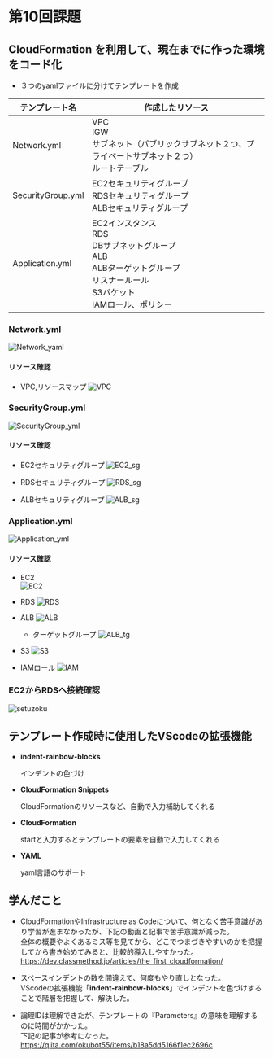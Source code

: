 
# 第10回課題

## CloudFormation を利用して、現在までに作った環境をコード化

* ３つのyamlファイルに分けてテンプレートを作成  

| テンプレート名 | 作成したリソース |
| - | - |
| Network.yml | VPC<br>IGW<br>サブネット（パブリックサブネット２つ、プライベートサブネット２つ）<br>ルートテーブル |
| SecurityGroup.yml | EC2セキュリティグループ<br>RDSセキュリティグループ<br>ALBセキュリティグループ |
| Application.yml | EC2インスタンス<br>RDS<br>DBサブネットグループ<br>ALB<br>ALBターゲットグループ<br>リスナールール<br>S3バケット<br>IAMロール、ポリシー |
  

### Network.yml

![Network_yaml](lecture10/images/Network_yaml.png) 

#### リソース確認　　

- VPC,リソースマップ
    ![VPC](lecture10/images/VPC.png) 

### SecurityGroup.yml

![SecurityGroup_yml](lecture10/images/securitygroup_yml.png)

#### リソース確認　　

- EC2セキュリティグループ
    ![EC2_sg](lecture10/images/Ec2_sg.png)

- RDSセキュリティグループ
    ![RDS_sg](lecture10/images/rds_sg.png)

- ALBセキュリティグループ
    ![ALB_sg](lecture10/images/ALB_sg.png)

### Application.yml

![Application_yml](lecture10/images/Application_yml.png)

#### リソース確認

- EC2  
    ![EC2](lecture10/images/EC2.png)

- RDS
    ![RDS](lecture10/images/RDS.png)

- ALB
    ![ALB](lecture10/images/ALB_1.png)

    - ターゲットグループ
        ![ALB_tg](lecture10/images/ALB_tg.png)

- S3
    ![S3](lecture10/images/S3-bucket.png)

- IAMロール
    ![IAM](lecture10/images/IAM_role.png)

### EC2からRDSへ接続確認

![setuzoku](lecture10/images/setuzoku.png)





## テンプレート作成時に使用したVScodeの拡張機能

- **indent-rainbow-blocks**

    インデントの色づけ

- **CloudFormation Snippets**

    CloudFormationのリソースなど、自動で入力補助してくれる

- **CloudFormation**

    startと入力するとテンプレートの要素を自動で入力してくれる

- **YAML**

    yaml言語のサポート


## 学んだこと

* CloudFormationやInfrastructure as Codeについて、何となく苦手意識があり学習が進まなかったが、下記の動画と記事で苦手意識が減った。  
    全体の概要やよくあるミス等を見てから、どこでつまづきやすいのかを把握してから書き始めてみると、比較的導入しやすかった。  
    https://dev.classmethod.jp/articles/the_first_cloudformation/
  
  
* スペースインデントの数を間違えて、何度もやり直しとなった。  
    VScodeの拡張機能「**indent-rainbow-blocks**」でインデントを色づけすることで階層を把握して、解決した。  
  

* 論理IDは理解できたが、テンプレートの『Parameters』の意味を理解するのに時間がかかった。  
    下記の記事が参考になった。  
    https://qiita.com/okubot55/items/b18a5dd5166f1ec2696c
